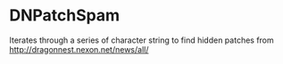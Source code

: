 # DNPatchSpam
Iterates through a series of character string to find hidden patches from http://dragonnest.nexon.net/news/all/
